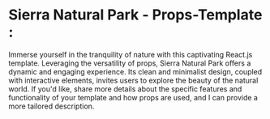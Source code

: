 # Sierra Natural Park - Props-Template :
Immerse yourself in the tranquility of nature with this captivating React.js template. Leveraging the versatility of props, Sierra Natural Park offers a dynamic and engaging experience. Its clean and minimalist design, coupled with interactive elements, invites users to explore the beauty of the natural world.
If you'd like, share more details about the specific features and functionality of your template and how props are used, and I can provide a more tailored description.